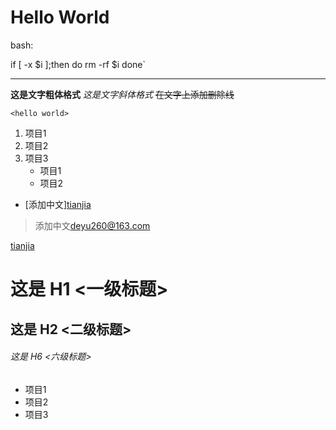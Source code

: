 # Hello World

bash:


if [ -x $i ];then
do rm -rf $i
done`


***
**这是文字粗体格式**
*这是文字斜体格式*
~~在文字上添加删除线~~  

`<hello world>`

1. 项目1
2. 项目2
3. 项目3
   * 项目1
   * 项目2


* [添加中文][tianjia](tianjia.md)

>添加中文<deyu260@163.com>


[tianjia](http://www.baidu.com)

# 这是 H1 <一级标题>
## 这是 H2 <二级标题>
###### 这是 H6 <六级标题>


* 项目1
* 项目2
* 项目3
